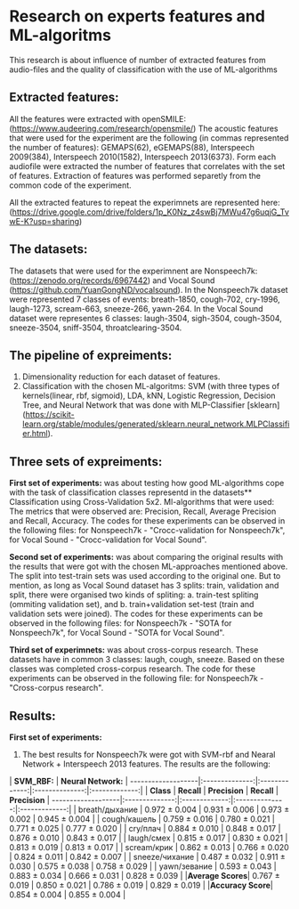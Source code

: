 # Research on experts features and ML-algoritms
This research is about influence of number of extracted features from audio-files and the quality of classification with the use of ML-algorithms

## Extracted features:
All the features were extracted with openSMILE: (https://www.audeering.com/research/opensmile/)
The acoustic features that were used for the experiment are the following (in commas represented the number of features): GEMAPS(62), eGEMAPS(88), Interspeech 2009(384), Interspeech 2010(1582), Interspeech 2013(6373).
Form each audiofile were extracted the number of features that correlates with the set of features. Extraction of features was performed separetly from the common code of the experiment.

All the extracted features to repeat the experimnets are represented here: (https://drive.google.com/drive/folders/1p_K0Nz_z4swBj7MWu47g6uqjG_TvwE-K?usp=sharing)

## The datasets:
The datasets that were used for the experimnent are Nonspeech7k: (https://zenodo.org/records/6967442) and Vocal Sound (https://github.com/YuanGongND/vocalsound). 
In the Nonspeech7k dataset were represented 7 classes of events: breath-1850, cough-702, cry-1996, laugh-1273, scream-663, sneeze-266, yawn-264.
In the Vocal Sound dataset were representes 6 classes: laugh-3504, sigh-3504, cough-3504, sneeze-3504, sniff-3504, throatclearing-3504.

## The pipeline of expreiments:
1) Dimensionality reduction for each dataset of features.
2) Classification with the chosen ML-algoritms: SVM (with three types of kernels(linear, rbf, sigmoid), LDA, kNN, Logistic Regression, Decision Tree, and Neural Network that was done with MLP-Classifier [sklearn] (https://scikit-learn.org/stable/modules/generated/sklearn.neural_network.MLPClassifier.html).

## Three sets of expreiments:
**First set of experiments:** 
was about testing how good ML-algorithms cope with the task of classification classes representd in the datasets**
Classification using Cross-Validation 5x2. Ml-algorithms that were used: 
The metrics that were observed are: Precision, Recall, Average Precision and Recall, Accuracy.
The codes for these experiments can be observed in the following files: for Nonspeech7k - "Crocc-validation for Nonspeech7k", for Vocal Sound - "Crocc-validation for Vocal Sound".

**Second set of experiments:** 
was about comparing the original results with the results that were got with the chosen ML-approaches mentioned above. The split into test-train sets was used according to the original one. But to mention, as long as Vocal Sound dataset has 3 splits: train, validation and split, there were organised two kinds of spliting: a. train-test spliting (ommiting validation set), and b. train+validation set-test (train and validation sets were joined).
The codes for these experiments can be observed in the following files: for Nonspeech7k - "SOTA for Nonspeech7k", for Vocal Sound - "SOTA for Vocal Sound".

**Third set of experimnets:**
was about cross-corpus research. These datasets have in common 3 classes: laugh, cough, sneeze. Based on these classes was completed cross-corpus research.
The code for these experiments can be observed in the following file: for Nonspeech7k - "Cross-corpus research".

## Results:
**First set of experiments:** 
1) The best results for Nonspeech7k were got with SVM-rbf and Nearal Network + Interspeech 2013 features. The results are the following:

|                             **SVM_RBF:**          |        **Neural Network:**     |
-------------------|:--------------:|:-------------:|:--------------:|:-------------:|
|  **Class**       | **Recall**     | **Precision** | **Recall**     | **Precision** |
-------------------|:--------------:|:-------------:|:--------------:|:-------------:|
| breath/дыхание   |  0.972 ± 0.004 | 0.931 ± 0.006 |  0.973 ± 0.002 | 0.945 ± 0.004 |
| cough/кашель     |  0.759 ± 0.016 | 0.780 ± 0.021 |  0.771 ± 0.025 | 0.777 ± 0.020 |
| cry/плач         |  0.884 ± 0.010 | 0.848 ± 0.017 |  0.876 ± 0.010 | 0.843 ± 0.017 |
| laugh/смех       |  0.815 ± 0.017 | 0.830 ± 0.021 |  0.813 ± 0.019 | 0.813 ± 0.017 |
| scream/крик      |  0.862 ± 0.013 | 0.766 ± 0.020 |  0.824 ± 0.011 | 0.842 ± 0.007 |
| sneeze/чихание   |  0.487 ± 0.032 | 0.911 ± 0.030 |  0.575 ± 0.038 | 0.758 ± 0.029 |
| yawn/зевание     |  0.593 ± 0.043 | 0.883 ± 0.034 |  0.666 ± 0.031 | 0.828 ± 0.039 |
|**Average Scores**|  0.767 ± 0.019 | 0.850 ± 0.021 |  0.786 ± 0.019 | 0.829 ± 0.019 |
|**Accuracy Score**|            0.854 ± 0.004       |          0.855 ± 0.004         |    




